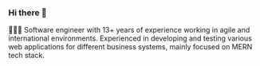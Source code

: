 ### Hi there 👋

👨🏻‍💻 Software engineer with 13+ years of experience working in agile and international
environments. Experienced in developing and testing various web applications for
different business systems, mainly focused on MERN tech stack.

<!--
**markoristic3ap/markoristic3ap** is a ✨ _special_ ✨ repository because its `README.md` (this file) appears on your GitHub profile.

Here are some ideas to get you started:

- 🔭 I’m currently working on ...
- 🌱 I’m currently learning ...
- 👯 I’m looking to collaborate on ...
- 🤔 I’m looking for help with ...
- 💬 Ask me about ...
- 📫 How to reach me: ...
- 😄 Pronouns: ...
- ⚡ Fun fact: ...
-->
